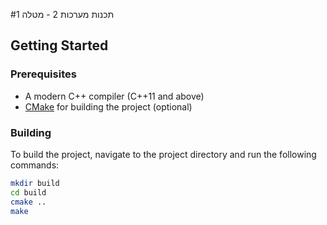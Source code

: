 #תכנות מערכות 2 - מטלה 1
## Getting Started

### Prerequisites

- A modern C++ compiler (C++11 and above)
- [CMake](https://cmake.org/) for building the project (optional)

### Building

To build the project, navigate to the project directory and run the following commands:

```bash
mkdir build
cd build
cmake ..
make
